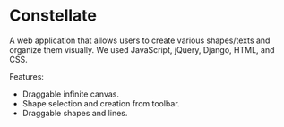 # Constellate

A web application that allows users to create various shapes/texts and organize them visually. 
We used JavaScript, jQuery, Django, HTML, and CSS.

Features:
* Draggable infinite canvas.
* Shape selection and creation from toolbar.
* Draggable shapes and lines.
